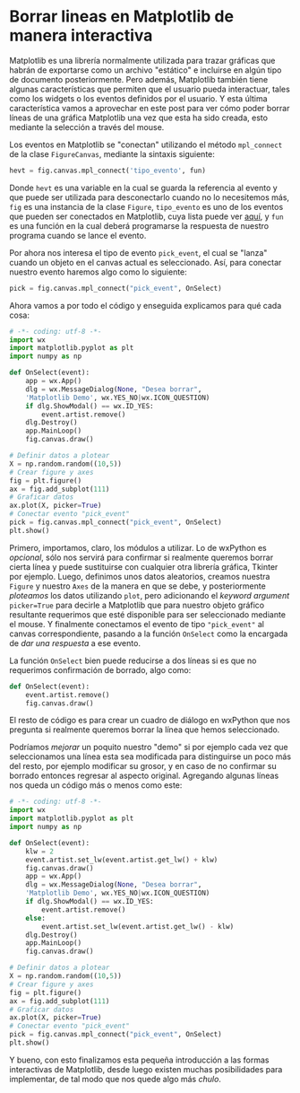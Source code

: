 # Borrar lineas en Matplotlib de manera interactiva

Matplotlib es una librería normalmente utilizada para trazar gráficas que habrán de exportarse como un archivo "estático" 
e incluirse en algún tipo de documento posteriormente. Pero además, Matplotlib también tiene algunas características 
que permiten que el usuario pueda interactuar, tales como los widgets o los eventos definidos por el usuario. Y esta 
última característica vamos a aprovechar en este post para ver cómo poder borrar líneas de una gráfica Matplotlib una vez 
que esta ha sido creada, esto mediante la selección a través del mouse.

Los eventos en Matplotlib se "conectan" utilizando el método `mpl_connect` de la clase `FigureCanvas`, mediante la sintaxis 
siguiente:

```python
hevt = fig.canvas.mpl_connect('tipo_evento', fun)
```

Donde `hevt` es una variable en la cual se guarda la referencia al evento y que puede ser utilizada para desconectarlo cuando 
no lo necesitemos más, `fig` es una instancia de la clase `Figure`, `tipo_evento` es uno de los eventos que pueden ser conectados en Matplotlib, 
cuya lista puede ver [aquí](http://matplotlib.org/users/event_handling.html#event-connections), y `fun` es una función 
en la cual deberá programarse la respuesta de nuestro programa cuando se lance el evento.

Por ahora nos interesa el tipo de evento `pick_event`, el cual se "lanza" cuando un objeto en el canvas actual es seleccionado. 
Así, para conectar nuestro evento haremos algo como lo siguiente:

```python
pick = fig.canvas.mpl_connect("pick_event", OnSelect)
```

Ahora vamos a por todo el código y enseguida explicamos para qué cada cosa:

```python
# -*- coding: utf-8 -*-
import wx
import matplotlib.pyplot as plt
import numpy as np

def OnSelect(event):
	app = wx.App()
	dlg = wx.MessageDialog(None, "Desea borrar",
	'Matplotlib Demo', wx.YES_NO|wx.ICON_QUESTION)
	if dlg.ShowModal() == wx.ID_YES:
		event.artist.remove()
	dlg.Destroy()
	app.MainLoop()
	fig.canvas.draw()

# Definir datos a plotear
X = np.random.random((10,5))
# Crear figure y axes
fig = plt.figure()
ax = fig.add_subplot(111)
# Graficar datos
ax.plot(X, picker=True)
# Conectar evento "pick_event"
pick = fig.canvas.mpl_connect("pick_event", OnSelect)
plt.show()
```

Primero, importamos, claro, los módulos a utilizar. Lo de wxPython es *opcional*, sólo nos servirá para confirmar si realmente 
queremos borrar cierta línea y puede sustituirse con cualquier otra librería gráfica, Tkinter por ejemplo.
Luego, definimos unos datos aleatorios, creamos nuestra `Figure` y nuestro `Axes` de la manera en que se debe, y posteriormente 
*ploteamos* los datos utilizando `plot`, pero adicionando el *keyword argument* `picker=True` para decirle a 
Matplotlib que para nuestro objeto gráfico resultante requerimos que esté disponible para ser seleccionado mediante el mouse. 
Y finalmente conectamos el evento de tipo `"pick_event"` al canvas correspondiente, pasando a la función `OnSelect` como 
la encargada de *dar una respuesta* a ese evento.

La función `OnSelect` bien puede reducirse a dos líneas si es que no requerimos confirmación de borrado, algo como:

```python
def OnSelect(event):
	event.artist.remove()
	fig.canvas.draw()
```

El resto de código es para crear un cuadro de diálogo en wxPython que nos pregunta si realmente queremos borrar la línea 
que hemos seleccionado.

[](img/img_01.png)

Podríamos *mejorar* un poquito nuestro "demo" si por ejemplo cada vez que seleccionamos una línea esta sea modificada para 
distinguirse un poco más del resto, por ejemplo modificar su grosor, y en caso de no confirmar su borrado entonces 
regresar al aspecto original. Agregando algunas líneas nos queda un código más o menos como este:

```python
# -*- coding: utf-8 -*-
import wx
import matplotlib.pyplot as plt
import numpy as np

def OnSelect(event):
	klw = 2
	event.artist.set_lw(event.artist.get_lw() + klw)
	fig.canvas.draw()
	app = wx.App()
	dlg = wx.MessageDialog(None, "Desea borrar",
	'Matplotlib Demo', wx.YES_NO|wx.ICON_QUESTION)
	if dlg.ShowModal() == wx.ID_YES:
		event.artist.remove()
	else:
		event.artist.set_lw(event.artist.get_lw() - klw)
	dlg.Destroy()
	app.MainLoop()
	fig.canvas.draw()

# Definir datos a plotear
X = np.random.random((10,5))
# Crear figure y axes
fig = plt.figure()
ax = fig.add_subplot(111)
# Graficar datos
ax.plot(X, picker=True)
# Conectar evento "pick_event"
pick = fig.canvas.mpl_connect("pick_event", OnSelect)
plt.show()
```

[](img/img_02.png)

Y bueno, con esto finalizamos esta pequeña introducción a las formas interactivas de Matplotlib, desde luego 
existen muchas posibilidades para implementar, de tal modo que nos quede algo más *chulo*.